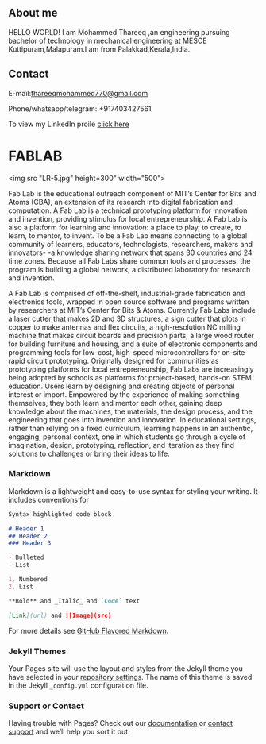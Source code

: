 ## About me

HELLO WORLD! I am Mohammed Thareeq ,an engineering pursuing bachelor of technology in mechanical engineering at MESCE Kuttipuram,Malapuram.I am from
 Palakkad,Kerala,India.
 
## Contact 
 
 E-mail:thareeqmohammed770@gmail.com
 
 Phone/whatsapp/telegram: +917403427561 
 
 To view my LinkedIn proile [click here]( https://www.linkedin.com/feed/?trk=)

# FABLAB
<img src "LR-5.jpg" height=300" width="500">

Fab Lab is the educational outreach component of MIT’s Center for Bits and Atoms (CBA), an extension of its research into digital fabrication and computation. A Fab Lab is a technical prototyping platform for innovation and invention, providing stimulus for local entrepreneurship. A Fab Lab is also a platform for learning and innovation: a place to play, to create, to learn, to mentor, to invent. To be a Fab Lab means connecting to a global community of learners, educators, technologists, researchers, makers and innovators- -a knowledge sharing network that spans 30 countries and 24 time zones. Because all Fab Labs share common tools and processes, the program is building a global network, a distributed laboratory for research and invention.

A Fab Lab is comprised of off-the-shelf, industrial-grade fabrication and electronics tools, wrapped in open source software and programs written by researchers at MIT’s Center for Bits & Atoms. Currently Fab Labs include a laser cutter that makes 2D and 3D structures, a sign cutter that plots in copper to make antennas and flex circuits, a high-resolution NC milling machine that makes circuit boards and precision parts, a large wood router for building furniture and housing, and a suite of electronic components and programming tools for low-cost, high-speed microcontrollers for on-site rapid circuit prototyping. Originally designed for communities as prototyping platforms for local entrepreneurship, Fab Labs are increasingly being adopted by schools as platforms for project-based, hands-on STEM education. Users learn by designing and creating objects of personal interest or import. Empowered by the experience of making something themselves, they both learn and mentor each other, gaining deep knowledge about the machines, the materials, the design process, and the engineering that goes into invention and innovation. In educational settings, rather than relying on a fixed curriculum, learning happens in an authentic, engaging, personal context, one in which students go through a cycle of imagination, design, prototyping, reflection, and iteration as they find solutions to challenges or bring their ideas to life.
### Markdown

Markdown is a lightweight and easy-to-use syntax for styling your writing. It includes conventions for

```markdown
Syntax highlighted code block

# Header 1
## Header 2
### Header 3

- Bulleted
- List

1. Numbered
2. List

**Bold** and _Italic_ and `Code` text

[Link](url) and ![Image](src)
```

For more details see [GitHub Flavored Markdown](https://guides.github.com/features/mastering-markdown/).

### Jekyll Themes

Your Pages site will use the layout and styles from the Jekyll theme you have selected in your [repository settings](https://github.com/thareeqmohammed95/thareeqmohammed95.github.io/settings). The name of this theme is saved in the Jekyll `_config.yml` configuration file.

### Support or Contact

Having trouble with Pages? Check out our [documentation](https://help.github.com/categories/github-pages-basics/) or [contact support](https://github.com/contact) and we’ll help you sort it out.

